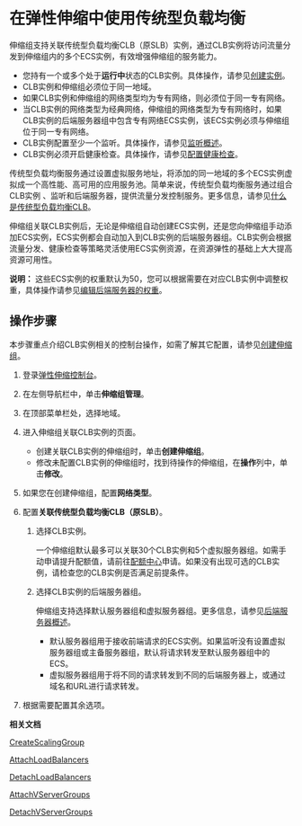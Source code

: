 # 在弹性伸缩中使用传统型负载均衡

伸缩组支持关联传统型负载均衡CLB（原SLB）实例，通过CLB实例将访问流量分发到伸缩组内的多个ECS实例，有效增强伸缩组的服务能力。

-   您持有一个或多个处于**运行中**状态的CLB实例。具体操作，请参见[创建实例](/intl.zh-CN/传统型负载均衡CLB/CLB用户指南/实例/创建实例.md)。
-   CLB实例和伸缩组必须位于同一地域。
-   如果CLB实例和伸缩组的网络类型均为专有网络，则必须位于同一专有网络。
-   当CLB实例的网络类型为经典网络，伸缩组的网络类型为专有网络时，如果CLB实例的后端服务器组中包含专有网络ECS实例，该ECS实例必须与伸缩组位于同一专有网络。
-   CLB实例配置至少一个监听。具体操作，请参见[监听概述](/intl.zh-CN/传统型负载均衡CLB/CLB用户指南/监听/监听概述.md)。
-   CLB实例必须开启健康检查。具体操作，请参见[配置健康检查](/intl.zh-CN/传统型负载均衡CLB/CLB用户指南/健康检查/配置健康检查.md)。

传统型负载均衡服务通过设置虚拟服务地址，将添加的同一地域的多个ECS实例虚拟成一个高性能、高可用的应用服务池。简单来说，传统型负载均衡服务通过组合CLB实例 、监听和后端服务器，提供流量分发控制服务。更多信息，请参见[什么是传统型负载均衡CLB](/intl.zh-CN/传统型负载均衡CLB/CLB产品简介/什么是传统型负载均衡CLB.md)。

伸缩组关联CLB实例后，无论是伸缩组自动创建ECS实例，还是您向伸缩组手动添加ECS实例，ECS实例都会自动加入到CLB实例的后端服务器组。CLB实例会根据流量分发、健康检查等策略灵活使用ECS实例资源，在资源弹性的基础上大大提高资源可用性。

**说明：** 这些ECS实例的权重默认为50，您可以根据需要在对应CLB实例中调整权重，具体操作请参见[编辑后端服务器的权重](/intl.zh-CN/传统型负载均衡CLB/CLB用户指南/后端服务器/默认服务器组/编辑后端服务器的权重.md)。

## 操作步骤

本步骤重点介绍CLB实例相关的控制台操作，如需了解其它配置，请参见[创建伸缩组](/intl.zh-CN/伸缩组/伸缩组/创建伸缩组.md)。

1.  登录[弹性伸缩控制台](https://essnew.console.aliyun.com/)。

2.  在左侧导航栏中，单击**伸缩组管理**。

3.  在顶部菜单栏处，选择地域。

4.  进入伸缩组关联CLB实例的页面。

    -   创建关联CLB实例的伸缩组时，单击**创建伸缩组**。
    -   修改未配置CLB实例的伸缩组时，找到待操作的伸缩组，在**操作**列中，单击**修改**。
5.  如果您在创建伸缩组，配置**网络类型**。

6.  配置**关联传统型负载均衡CLB（原SLB）**。

    1.  选择CLB实例。

        一个伸缩组默认最多可以关联30个CLB实例和5个虚拟服务器组。如需手动申请提升配额值，请前往[配额中心](https://quotas.console.aliyun.com/products/ess/quotas)申请。如果没有出现可选的CLB实例，请检查您的CLB实例是否满足前提条件。

    2.  选择CLB实例的后端服务器组。

        伸缩组支持选择默认服务器组和虚拟服务器组。更多信息，请参见[后端服务器概述](/intl.zh-CN/传统型负载均衡CLB/CLB用户指南/后端服务器/后端服务器概述.md)。

        -   默认服务器组用于接收前端请求的ECS实例。如果监听没有设置虚拟服务器组或主备服务器组，默认将请求转发至默认服务器组中的ECS。
        -   虚拟服务器组用于将不同的请求转发到不同的后端服务器上，或通过域名和URL进行请求转发。
7.  根据需要配置其余选项。


**相关文档**  


[CreateScalingGroup](/intl.zh-CN/API参考/伸缩组/CreateScalingGroup.md)

[AttachLoadBalancers](/intl.zh-CN/API参考/伸缩组/AttachLoadBalancers.md)

[DetachLoadBalancers](/intl.zh-CN/API参考/伸缩组/DetachLoadBalancers.md)

[AttachVServerGroups](/intl.zh-CN/API参考/伸缩组/AttachVServerGroups.md)

[DetachVServerGroups](/intl.zh-CN/API参考/伸缩组/DetachVServerGroups.md)

